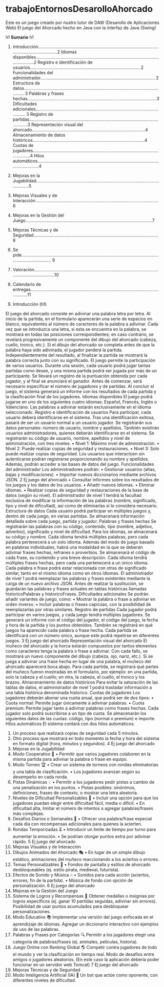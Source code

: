 # trabajoEntornosDesarolloAhorcado
Este es un juego creado por nustro tutor de DAW (Desarollo de Aplicaciones Web) El juego del Ahorcado hecho en Java con la interfaz de Java (Swing)

h1 **Sumario** h1 
1. Introducción......................................................................................................................................2
Idiomas disponibles.....................................................................................................................2
Registro e identificación de usuarios..........................................................................................2
Funcionalidades del administrador............................................................................................. 2
Estructura de datos...................................................................................................................... 3
Palabras y frases hechas.........................................................................................................3
Dificultades adicionales.............................................................................................................. 3
Registro de partidas.....................................................................................................................3
Representación visual del ahorcado............................................................................................4
Almacenamiento de datos históricos...........................................................................................4
Cuotas de jugadores....................................................................................................................4
Hilos automáticos........................................................................................................................4
2. Mejoras en la Jugabilidad.................................................................................................................5
3. Mejoras Visuales y de Interacción....................................................................................................6
4. Mejoras en la Gestión del Juego.......................................................................................................7
5. Mejoras Técnicas y de Seguridad.....................................................................................................8
6. Se pide.............................................................................................................................................. 9
7. Valoración.......................................................................................................................................10
8. Calendario de entregas....................................................................................................................11


1. Introducción (h1)
   
El juego del ahorcado consiste en adivinar una palabra letra por letra. Al inicio de la partida, en el
formulario aparecerán una serie de espacios en blanco, equivalentes al número de caracteres de la
palabra a adivinar. Cada vez que se introduzca una letra, si esta se encuentra en la palabra, se
mostrará en todas las posiciones correspondientes; en caso contrario, se revelará progresivamente
un componente del dibujo del ahorcado (cabeza, cuello, tronco, etc.).
Si el dibujo del ahorcado se completa antes de que la palabra haya sido adivinada, el jugador
perderá la partida. Independientemente del resultado, al finalizar la partida se mostrará la palabra
correcta junto con su significado.
El juego permite la participación de varios usuarios. Durante una sesión, cada usuario podrá jugar
tantas partidas como desee, y una misma partida podrá ser jugada por más de un participante. Se
llevará un registro de la puntuación obtenida por cada jugador, y al final se anunciará el ganador.
Antes de comenzar, será necesario especificar el número de jugadores y de partidas.
Al concluir el juego, el sistema generará un informe con los resultados de cada partida y la
clasificación final de los jugadores.
Idiomas disponibles
El juego podrá jugarse en uno de los siguientes cuatro idiomas: Español, Francés, Inglés o
Valenciano. Las palabras a adivinar estarán exclusivamente en el idioma seleccionado.
Registro e identificación de usuarios
Para participar, cada usuario deberá identificarse en el sistema. Tras una identificación exitosa,
pasará de ser un usuario normal a un usuario jugador. Se registrarán sus datos personales: número
de usuario, nombre y apellidos.
También existirán usuarios administradores, quienes deberán identificarse en el sistema. Se
registrarán su código de usuario, nombre, apellidos y nivel de administración, con tres niveles:
• Nivel 1: Máximo nivel de administración.
• Nivel 2: Puede realizar copias de seguridad y restauraciones.
• Nivel 3: Solo puede realizar copias de seguridad.
Los usuarios que interactúen sin autenticarse podrán registrarse proporcionando su nombre y
apellidos. Además, podrán acceder a las bases de datos del juego.
Funcionalidades del administrador
Los administradores podrán:
• Gestionar usuarios (altas, bajas y modificaciones).
• Importar nuevos diccionarios mediante archivos JSON.
2
Ej juego del ahorcado
• Consultar informes sobre los resultados de los juegos y los datos de los usuarios.
• Añadir nuevos idiomas.
• Eliminar idiomas.
• Realizar copias de seguridad y restauraciones de la base de datos (según su nivel).
El administrador de nivel 1 tendrá la facultad exclusiva de modificar la información de las palabras
(nombre, significado, tipo y nivel de dificultad), así como de eliminarlas si lo considera necesario.
Estructura de datos
Cada usuario podrá participar en múltiples juegos y, dentro de cada juego, en varias partidas. Se
almacenará información detallada sobre cada juego, partida y jugador.
Palabras y frases hechas
Se registrarán las palabras con su código, contenido, tipo (nombre, adjetivo, adverbio), significado y
nivel de dificultad. Para los idiomas, se almacenará su código y nombre. Cada idioma tendrá
múltiples palabras, pero cada palabra pertenecerá a un solo idioma.
Además del modo de juego basado en palabras individuales, habrá una modalidad en la que se
deberán adivinar frases hechas, refranes o proverbios. Se almacenará el código de cada frase, su
contenido y una breve descripción. Cada idioma tendrá múltiples frases hechas, pero cada una
pertenecerá a un único idioma.
Cada palabra o frase podrá estar relacionada con otras de significado similar, tanto en el mismo
idioma como en otros idiomas.
El administrador de nivel 1 podrá reemplazar las palabras y frases existentes mediante la carga de
un nuevo archivo JSON. Antes de realizar la sustitución, se guardarán las palabras y frases actuales
en tablas históricas llamadas historicoPalabras y historicoFrases.
Dificultades adicionales
Se podrán añadir variantes de juego, como:
• Mostrar la palabra o frase a adivinar en orden inverso.
• Incluir palabras o frases capicúas, con la posibilidad de reemplazarlas por otras similares.
Registro de partidas
Cada jugador podrá participar en varios juegos, y cada juego tendrá múltiples jugadores. Se
generará un informe con el código del jugador, el código del juego, la fecha y hora de la partida y
los puntos obtenidos. También se registrará en qué juegos ha aparecido cada palabra o frase hecha.
Cada partida se identificará con un número único, aunque este podrá repetirse en diferentes juegos.
3
Ej juego del ahorcado
Representación visual del ahorcado
El muñeco del ahorcado y la horca estarán compuestos por tantos elementos como caracteres tenga
la palabra o frase a adivinar. Con cada fallo, se mostrará un nuevo componente del dibujo (cabeza,
ojo, nariz, etc.).
Si se juega a adivinar una frase hecha en lugar de una palabra, el muñeco del ahorcado aparecerá
boca abajo.
Para cada partida, se registrará qué partes del muñeco fueron mostradas en el formulario, por
ejemplo: en una partida, solo la cabeza y el cuello; en otra, la cabeza, el cuello, el tronco y los
brazos.
Almacenamiento de datos históricos
Para evitar la saturación de las tablas de datos, el administrador de nivel 1 podrá trasladar
información a una tabla histórica denominada historico.
Cuotas de jugadores
Los jugadores deberán abonar una cuota anual, que podrá ser de dos tipos:
• Cuota normal: Permite jugar únicamente a adivinar palabras.
• Cuota premium: Permite jugar tanto a adivinar palabras como frases hechas.
Cada jugador solo podrá suscribirse a un tipo de cuota. Se almacenarán los siguientes datos de las
cuotas: código, tipo (normal o premium) e importe.
Hilos automáticos
El sistema contará con dos hilos automáticos:
1. Un proceso que realizará copias de seguridad cada 5 minutos.
2. Otro proceso que mostrará en todo momento la fecha y hora del sistema en formato digital
(hora, minutos y segundos).
4
Ej juego del ahorcado
2. Mejoras en la Jugabilidad
1. Modo Cooperativo 🤝
• Permitir que varios jugadores colaboren en la misma partida para adivinar la palabra
o frase en equipo.
2. Modo Torneo 🏆
• Crear un sistema de torneos con rondas eliminatorias y una tabla de clasificación.
• Los jugadores avanzan según su desempeño en cada ronda.
3. Pistas Dinámicas 💡
• Permitir a los jugadores pedir pistas a cambio de una penalización en los puntos.
• Pistas posibles: sinónimos, definiciones, frases de contexto, o mostrar una letra
aleatoria.
4. Niveles de Dificultad Personalizables 🎯
• Incluir una opción para que los jugadores puedan elegir entre dificultad fácil, media
o difícil.
• En dificultad alta, limitar el número de intentos o agregar palabras/frases más
complejas.
5. Desafíos Diarios o Semanales 📅
• Ofrecer una palabra/frase especial cada día con recompensas adicionales para
quienes la acierten.
6. Rondas Temporizadas ⏳
• Introducir un límite de tiempo por turno para aumentar la emoción.
• Se podrían otorgar puntos extra por adivinar rápido.
5
Ej juego del ahorcado
3. Mejoras Visuales y de Interacción
1. Dibujos Animados del Ahorcado 🎭
• En lugar de un simple dibujo estático, animaciones del muñeco reaccionando a los
aciertos o errores.
2. Temas Personalizables 🎨
• Fondos de pantalla y estilos de ahorcado desbloqueables (ej. estilo pirata, medieval,
futurista).
3. Efectos de Sonido y Música 🎶
• Sonidos para cada acción (aciertos, errores, fin de la partida).
• Música de fondo con opción de personalización.
6
Ej juego del ahorcado
4. Mejoras en la Gestión del Juego
1. Sistema de Logros y Recompensas 🏅
Obtener medallas o insignias por logros específicos (ej. ganar 10 partidas seguidas, adivinar
sin errores).
Posibilidad de usar puntos acumulados para desbloquear personalizaciones.
2. Modo Educativo 📚
Implementar una versión del juego enfocada en el aprendizaje de idiomas.
Agregar un diccionario interactivo con ejemplos de uso de las palabras.
3. Palabras y Frases por Categorías 🔍
Permitir a los jugadores elegir una categoría de palabras/frases (ej. animales, películas,
historia).
4. Juego Online con Ranking Global 🌎
Competir contra jugadores de todo el mundo y ver la clasificación en tiempo real.
Modo de desafíos entre amigos o jugadores aleatorios. (En este caso la aplicación debería
poder funcionar en un servidor web Tomcat)
7
Ej juego del ahorcado
5. Mejoras Técnicas y de Seguridad
1. Modo Inteligencia Artificial (IA) 🤖
Un bot que actúe como oponente, con diferentes niveles de dificultad. 
